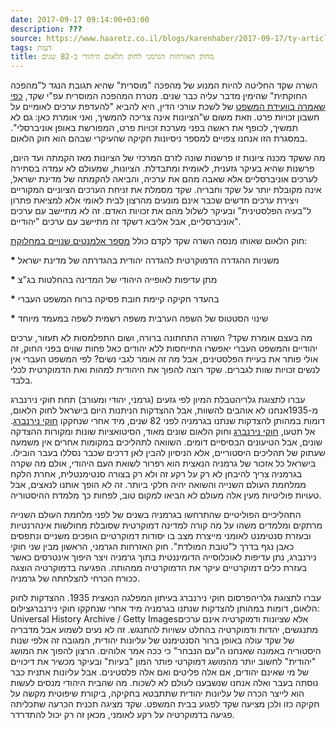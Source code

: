 ```yaml
---
date: 2017-09-17 09:14:00+03:00
description: ???
source: https://www.haaretz.co.il/blogs/karenhaber/2017-09-17/ty-article/0000017f-f8ca-d318-afff-fbebfd490000
tags: דעות
title: מחוק האזרחות הגרמני לחוק הלאום היהודי ב-82 שנים
---
```


השרה שקד החליטה להיות המנוע של מהפכה "מוסרית" שהיא תגובת הנגד ל"מהפכה החוקתית" שהימין מדבר עליה כבר שנים. מטרת המהפכה המוסרית עפ"י שקד, [כפי שאמרה בוועידת המשפט](/news/politi/2017-08-29/ty-article/.premium/0000017f-df1e-db22-a17f-ffbfe1890000) של לשכת עורכי הדין, היא להביא "להעדפת ערכים לאומיים על חשבון זכויות פרט. וזאת משום ש"הציונות אינה צריכה להמשיך, ואני אומרת כאן: גם לא תמשיך, לכופף את ראשה בפני מערכת זכויות פרט, המפורשת באופן אוניברסלי". במסגרת הזו אנחנו צפויים למספר ניסיונות חקיקה שהעיקרי שבהם הוא חוק הלאום. 

מה ששקד מכנה ציונות זו פרשנות שונה לזרם המרכזי של הציונות מאז הקמתה ועד היום, פרשנות שהיא בעיקר גזענית, לאומית ומתבדלת. הציונות, שמעולם לא עמדה בסתירה לערכים אוניברסליים אלא שאבה מהם את ערכיה, והביאה להקמתה של מדינת ישראל, אינה מקובלת יותר על שקד וחבריה. שקד מסמלת את זניחת הערכים הציוניים המקוריים ויצירת ערכים חדשים שכבר אינם מונעים מהרצון לבית לאומי אלא למציאת פתרון ל"בעיה הפלסטינית" ובעיקר לשלול מהם את זכויות האדם. זה לא מתיישב עם ערכים אוניברסליים, אבל אליבא דשקד זה מתיישב עם ערכים "יהודיים". 

חוק הלאום שאותו מנסה השרה שקד לקדם כולל [מספר אלמנטים שנויים במחלוקת](/news/law/2017-09-17/ty-article/.premium/0000017f-db7e-df9c-a17f-ff7e5ab40000): 

**\*** משניות ההגדרה הדמוקרטית להגדרה יהודית בהגדרתה של מדינת ישראל 

**\*** מתן עדיפות לאופייה היהודי של המדינה בהחלטות בג"צ 

**\*** בהעדר חקיקה קיימת חובת פסיקה ברוח המשפט העברי 

**\*** שינוי הסטטוס של השפה הערבית משפה רשמית לשפה במעמד מיוחד 

מה בעצם אומרת שקד? השורה התחתונה ברורה, ושום התפלמסות לא תעזור, ערכים יהודיים והמשפט העברי יאפשרו התייחסות ללא יהודים כאל פחות שווים בפני החוק, זה אולי פותר את בעיית הפלסטינים, אבל מה זה אומר לגבי נשים? לפי המשפט העברי אין לנשים זכויות שוות לגברים. שקד רוצה להפוך את היהודית למהות ואת הדמוקרטית לכלי בלבד. 

 עברו לתצוגת גלריהטבלת המיון לפי גזעים (גרמני, יהודי ומעורב) תחת חוקי נירנברג מ-1935אנחנו לא אוהבים להשוות, אבל ההצדקות הניתנות היום בישראל לחוק הלאום, דומות במהותן להצדקות שנתנו בגרמניה לפני 82 שנים, מיד אחרי שנחקקו [חוקי נירנברג](http://karenhaber.blogspot.co.il/2017/09/blog-post.html). אל תטעו, [חוקי נירנברג](https://en.wikipedia.org/wiki/Nuremberg_Laws) וחוק הלאום שונים מאוד, הסיטואציות שונות ומקורות ההצדקה שונים, אבל הטיעונים הבסיסיים דומים. השוואה לתהליכים במקומות אחרים אין משמעה שעתוק של תהליכים היסטוריים, אלא הניסיון להבין לאן דרכים שכבר נסללו בעבר הובילו. בישראל כל אזכור של גרמניה הנאצית הוא רפרור לשואת העם היהודי, אולם מה שקרה בגרמניה צריך להיבחן לא רק על רקע זה ולא רק בצורה סנטימנטלית, אחרת הלקח ממלחמת העולם השנייה והשואה יהיה חלקי ביותר. זה לא הופך אותנו לנאצים, אבל טעויות פוליטיות מעין אלה מעולם לא הביאו למקום טוב, לפחות כך מלמדת ההיסטוריה. 

התהליכיים הפוליטיים שהתרחשו בגרמניה בשנים של לפני מלחמת העולם השנייה מרתקים ומלמדים משהו על מה קורה למדינה דמוקרטית שסובלת מחולשות אינהרנטיות ובעזרת סנטימנט לאומני מייצרת מצב בו יסודות דמוקרטיים הופכים משניים ונתפסים כאבן נגף בדרך ל"טובת המולדת". חוק האזרחות הגרמני, הראשון מבין שני חוקי נירנברג, נתן עדיפות לאוכלוסייה הדומיננטית בתוך גרמניה ויצר היפוך אינטרסים כאשר בעזרת כלים דמוקרטיים עיקר את הדמוקרטיה ממהותה. הפגיעה בדמוקרטיה הוצגה ככורח הכרחי להצלחתה של גרמניה. 

 עברו לתצוגת גלריהפרסום חוקי נירנברג בעיתון המפלגה הנאצית 1935. ההצדקות לחוק הלאום, דומות במהותן להצדקות שנתנו בגרמניה מיד אחרי שנחקקו חוקי נירנברגצילום: Universal History Archive / Getty Imagesאלא שציונות ודמוקרטיה אינם ערכים מתנגשים, יהדות ודמוקרטיה בהחלט עשויות להתנגש. זה לא נעים לשמוע אבל מדבריה של שקד עולה באופן ברור הסנטימנט של עליונות יהודית, המגובה זה אלפי שנות היסטוריה באמונה שאנחנו ה"עם הנבחר" כי ככה אמר אלוהים. הרצון להפוך את המושג "יהודית" לחשוב יותר מהמושג דמוקרטי פותר המון "בעיות" ובעיקר מכשיר את דיכויים של מי שאינם יהודים, אם אלה פליטים ואם אלה פלסטינים. אבל עליונות אתנית כבר נוסתה בעבר ואלה אנחנו שנשבענו לעולם לא לשכוח. מה שהבית היהודי מנסים לעשות הוא לייצר הכרה של עליונות יהודית שתתבטא בחקיקה, ביקורת שיפוטית מקשה על חקיקה כזו ולכן מציעה שקד לפגוע בבית המשפט. שקד מציגה תכנית הכרעה שתכליתה פגיעה בדמוקרטיה על רקע לאומני, מכאן זה רק יכול להתדרדר.